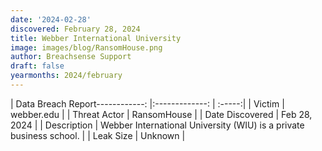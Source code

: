 ```yaml
---
date: '2024-02-28'
discovered: February 28, 2024
title: Webber International University
image: images/blog/RansomHouse.png
author: Breachsense Support
draft: false
yearmonths: 2024/february
---
```


| Data Breach Report------------:     |:-------------:    | :-----:|
| Victim      | webber.edu      | 
| Threat Actor      | RansomHouse      | 
| Date Discovered      | Feb 28, 2024      | 
| Description      | Webber International University (WIU) is a private business school.      | 
| Leak Size      | Unknown      | 

